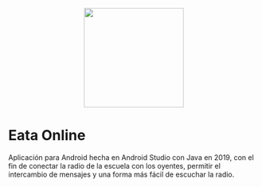 <p align=center>
  <img src="https://github.com/FacuLL/eata-online/assets/69525757/17a39cb4-e728-4285-9ab2-63a6af269d4e" width="200px" />
</p>

# Eata Online

Aplicación para Android hecha en Android Studio con Java en 2019, con el fin de conectar la radio de la escuela con los oyentes, permitir el intercambio de mensajes y una forma más fácil de escuchar la radio.


